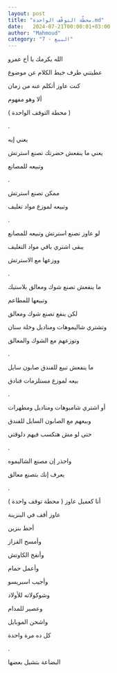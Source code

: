 ```yaml
---
layout: post
title: "محطّة التوقّف الواحدة.md"
date:   2024-07-21T00:00:01+03:00
author: "Mahmoud"
category: "7 - البيع"
---
```

الله يكرمك يا أخ عمرو

عطيتني طرف خيط الكلام عن موضوع

كنت عاوز أتكلم عنه من زمان

ألا وهو مفهوم

( محطة التوقف الواحدة )

.

يعني إيه

يعني ما ينفعش حضرتك تصنع استرتش

وتبيعه للمصانع

.

ممكن تصنع استرتش

وتبيعه لموزع مواد تغليف

.

لو عاوز تصنع استرتش وتبيعه للمصانع

يبقى اشتري باقي مواد التغليف

ووزعها مع الاسترتش

.

ما ينفعش تصنع شوك ومعالق بلاستيك

وتبيعها للمطاعم

لكن ينفع تصنع شوك ومعالق

وتشتري شاليموهات ومناديل وخلة سنان

وتوزعهم مع الشوك والمعالق

.

ما ينفعش تبيع للفندق صابون سايل

بيعه لموزع مستلزمات فنادق

.

أو اشتري شامبوهات ومناديل ومطهرات

وبيعهم مع الصابون السايل للفندق

حتى لو مش هتكسب فيهم دلوقتي

.

واحذر إن مصنع الشاليموه

يعرف إنك بتصنع معالق

.

أنا كعميل عاوز ( محطة توقف واحدة )

عاوز أقف في البنزينة

أحط بنزين

وأمسح القزاز

وأنفخ الكاوتش

وأعمل حمام

وأجيب اسبريسو

وشوكولاته للأولاد

وعصير للمدام

واشحن الموبايل

كل ده مرة واحدة

.

البضاعة بتشيل بعضها
